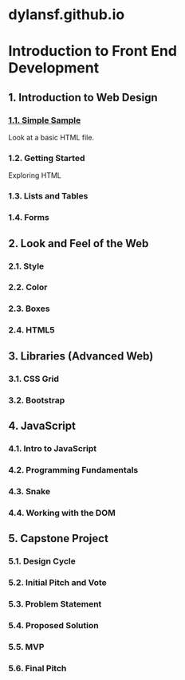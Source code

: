 # dylansf.github.io

# Introduction to Front End Development

## 1. Introduction to Web Design

### [1.1. Simple Sample](https://github.com/dylansf/dylansf.github.io/tree/master/010_simple_sample)
Look at a basic HTML file.  
### 1.2. Getting Started
Exploring HTML
### 1.3. Lists and Tables
### 1.4. Forms

## 2. Look and Feel of the Web

### 2.1. Style
### 2.2. Color
### 2.3. Boxes
### 2.4. HTML5

## 3. Libraries (Advanced Web)

### 3.1. CSS Grid
### 3.2. Bootstrap

## 4. JavaScript

### 4.1. Intro to JavaScript
### 4.2. Programming Fundamentals
### 4.3. Snake
### 4.4. Working with the DOM

## 5. Capstone Project

### 5.1. Design Cycle
### 5.2. Initial Pitch and Vote
### 5.3. Problem Statement
### 5.4. Proposed Solution
### 5.5. MVP
### 5.6. Final Pitch
